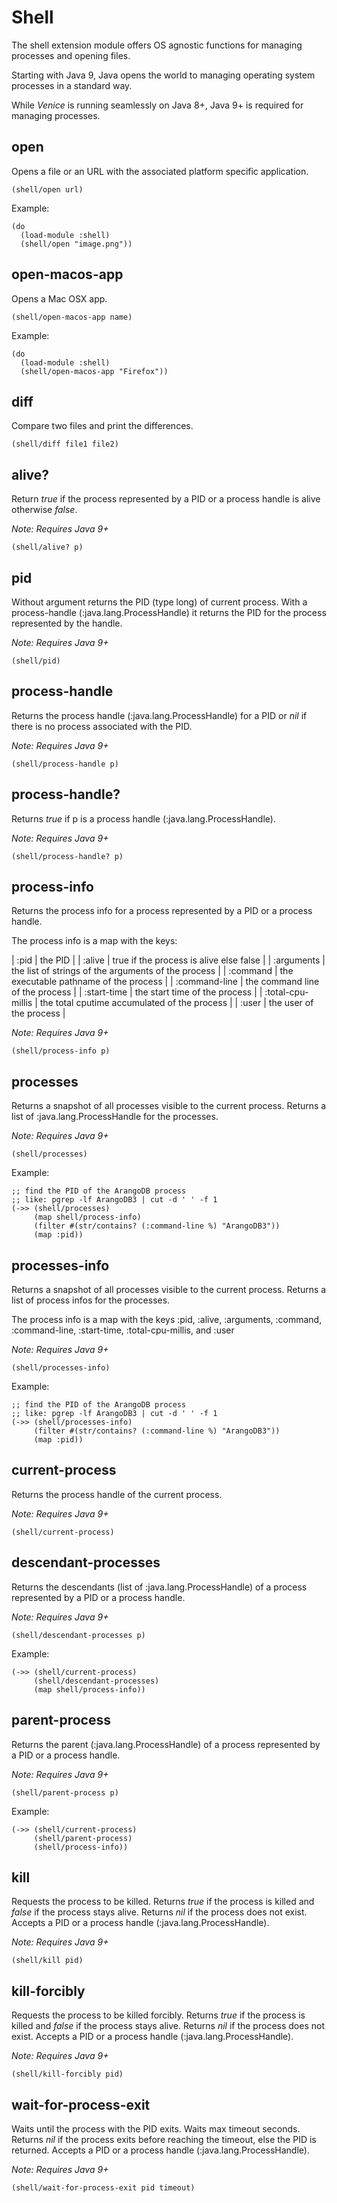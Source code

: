 # Shell

The shell extension module offers OS agnostic functions for managing 
processes and opening files.

Starting with Java 9, Java opens the world to managing operating system 
processes in a standard way.

While *Venice* is running seamlessly on Java 8+, Java 9+ is required
for managing processes.



## open

Opens a file or an URL with the associated platform specific application.

```
(shell/open url)
```

Example:

```
(do
  (load-module :shell)
  (shell/open "image.png"))
```


## open-macos-app

Opens a Mac OSX app.

```
(shell/open-macos-app name)
```

Example:

```
(do
  (load-module :shell)
  (shell/open-macos-app "Firefox"))
```


## diff

Compare two files and print the differences.

```
(shell/diff file1 file2)
```


## alive?

Return *true* if the process represented by a PID or a process handle
is alive otherwise *false*.

*Note: Requires Java 9+*

```
(shell/alive? p) 
```


## pid

Without argument returns the PID (type long) of current process. With
a process-handle (:java.lang.ProcessHandle) it returns the PID for the 
process represented by the handle.

*Note: Requires Java 9+*

```
(shell/pid)
```


## process-handle

Returns the process handle (:java.lang.ProcessHandle) for a PID or
*nil* if there is no process associated with the PID.

*Note: Requires Java 9+*

```
(shell/process-handle p)
```


## process-handle?

Returns *true* if p is a process handle (:java.lang.ProcessHandle).

*Note: Requires Java 9+*

```
(shell/process-handle? p)
```


## process-info

Returns the process info for a process represented by a PID or a 
process handle.

The process info is a map with the keys:

| :pid               | the PID |
| :alive             | true if the process is alive else false |
| :arguments         | the list of strings of the arguments of the process |
| :command           | the executable pathname of the process |
| :command-line      | the command line of the process |
| :start-time        | the start time of the process |
| :total-cpu-millis  | the total cputime accumulated of the process |
| :user              | the user of the process |

*Note: Requires Java 9+*

```
(shell/process-info p)
```


## processes

Returns a snapshot of all processes visible to the current process.
Returns a list of :java.lang.ProcessHandle for the processes.

*Note: Requires Java 9+*

```
(shell/processes)
```

Example:

```
;; find the PID of the ArangoDB process
;; like: pgrep -lf ArangoDB3 | cut -d ' ' -f 1
(->> (shell/processes)
     (map shell/process-info)
     (filter #(str/contains? (:command-line %) "ArangoDB3"))
     (map :pid))
```


## processes-info

Returns a snapshot of all processes visible to the current process.
Returns a list of process infos for the processes.

The process info is a map with the keys :pid, :alive, 
:arguments, :command, :command-line, :start-time, :total-cpu-millis, 
and :user

*Note: Requires Java 9+*

```
(shell/processes-info)
```

Example:

```
;; find the PID of the ArangoDB process
;; like: pgrep -lf ArangoDB3 | cut -d ' ' -f 1
(->> (shell/processes-info)
     (filter #(str/contains? (:command-line %) "ArangoDB3"))
     (map :pid))
```


## current-process

Returns the process handle of the current process.
        
*Note: Requires Java 9+*

```
(shell/current-process)
```


## descendant-processes

Returns the descendants (list of :java.lang.ProcessHandle) of a process
represented by a PID or a process handle.

*Note: Requires Java 9+*

```
(shell/descendant-processes p)
```

Example:

```
(->> (shell/current-process)
     (shell/descendant-processes)
     (map shell/process-info))
```


## parent-process

Returns the parent (:java.lang.ProcessHandle) of a process represented 
by a PID or a process handle.

*Note: Requires Java 9+*

```
(shell/parent-process p)
```

Example:

```
(->> (shell/current-process)
     (shell/parent-process)
     (shell/process-info))
 ```


## kill

Requests the process to be killed. Returns *true* if the process is 
killed and *false* if the process stays alive. Returns *nil* if the 
process does not exist. Accepts a PID or a process handle 
(:java.lang.ProcessHandle).

*Note: Requires Java 9+*

```
(shell/kill pid)
```


## kill-forcibly

Requests the process to be killed forcibly. Returns *true* if the process 
is killed and *false* if the process stays alive. Returns *nil* if the 
process does not exist. Accepts a PID or a process handle 
(:java.lang.ProcessHandle).
        
*Note: Requires Java 9+*

```
(shell/kill-forcibly pid)
```


## wait-for-process-exit

Waits until the process with the PID exits. Waits max timeout 
seconds. Returns *nil* if the process exits before reaching the 
timeout, else the PID is returned. Accepts a PID or a 
process handle (:java.lang.ProcessHandle).

*Note: Requires Java 9+*

```
(shell/wait-for-process-exit pid timeout) 
```
